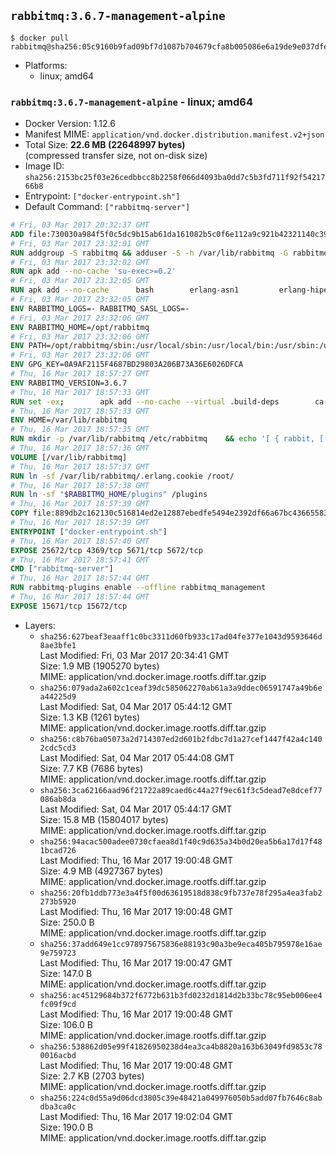 ## `rabbitmq:3.6.7-management-alpine`

```console
$ docker pull rabbitmq@sha256:05c9160b9fad09bf7d1087b704679cfa8b005086e6a19de9e037dfefe62ee1e2
```

-	Platforms:
	-	linux; amd64

### `rabbitmq:3.6.7-management-alpine` - linux; amd64

-	Docker Version: 1.12.6
-	Manifest MIME: `application/vnd.docker.distribution.manifest.v2+json`
-	Total Size: **22.6 MB (22648997 bytes)**  
	(compressed transfer size, not on-disk size)
-	Image ID: `sha256:2153bc25f03e26cedbbcc8b2258f066d4093ba0dd7c5b3fd711f92f5421766b8`
-	Entrypoint: `["docker-entrypoint.sh"]`
-	Default Command: `["rabbitmq-server"]`

```dockerfile
# Fri, 03 Mar 2017 20:32:37 GMT
ADD file:730030a984f5f0c5dc9b15ab61da161082b5c0f6e112a9c921b42321140c3927 in / 
# Fri, 03 Mar 2017 23:32:01 GMT
RUN addgroup -S rabbitmq && adduser -S -h /var/lib/rabbitmq -G rabbitmq rabbitmq
# Fri, 03 Mar 2017 23:32:02 GMT
RUN apk add --no-cache 'su-exec>=0.2'
# Fri, 03 Mar 2017 23:32:05 GMT
RUN apk add --no-cache 		bash 		erlang-asn1 		erlang-hipe 		erlang-crypto 		erlang-eldap 		erlang-inets 		erlang-mnesia 		erlang 		erlang-os-mon 		erlang-public-key 		erlang-sasl 		erlang-ssl 		erlang-syntax-tools 		erlang-xmerl
# Fri, 03 Mar 2017 23:32:05 GMT
ENV RABBITMQ_LOGS=- RABBITMQ_SASL_LOGS=-
# Fri, 03 Mar 2017 23:32:06 GMT
ENV RABBITMQ_HOME=/opt/rabbitmq
# Fri, 03 Mar 2017 23:32:06 GMT
ENV PATH=/opt/rabbitmq/sbin:/usr/local/sbin:/usr/local/bin:/usr/sbin:/usr/bin:/sbin:/bin
# Fri, 03 Mar 2017 23:32:06 GMT
ENV GPG_KEY=0A9AF2115F4687BD29803A206B73A36E6026DFCA
# Thu, 16 Mar 2017 18:57:27 GMT
ENV RABBITMQ_VERSION=3.6.7
# Thu, 16 Mar 2017 18:57:33 GMT
RUN set -ex; 		apk add --no-cache --virtual .build-deps 		ca-certificates 		gnupg 		libressl 		tar 		xz 	; 		wget -O rabbitmq-server.tar.xz "https://www.rabbitmq.com/releases/rabbitmq-server/v${RABBITMQ_VERSION}/rabbitmq-server-generic-unix-${RABBITMQ_VERSION}.tar.xz"; 	wget -O rabbitmq-server.tar.xz.asc "https://www.rabbitmq.com/releases/rabbitmq-server/v${RABBITMQ_VERSION}/rabbitmq-server-generic-unix-${RABBITMQ_VERSION}.tar.xz.asc"; 		export GNUPGHOME="$(mktemp -d)"; 	gpg --keyserver ha.pool.sks-keyservers.net --recv-keys "$GPG_KEY"; 	gpg --batch --verify rabbitmq-server.tar.xz.asc rabbitmq-server.tar.xz; 	rm -r "$GNUPGHOME" rabbitmq-server.tar.xz.asc; 		mkdir -p "$RABBITMQ_HOME"; 	tar 		--extract 		--verbose 		--file rabbitmq-server.tar.xz 		--directory "$RABBITMQ_HOME" 		--strip-components 1 	; 	rm rabbitmq-server.tar.xz; 		grep -qE '^SYS_PREFIX=\$\{RABBITMQ_HOME\}$' "$RABBITMQ_HOME/sbin/rabbitmq-defaults"; 	sed -ri 's!^(SYS_PREFIX=).*$!\1!g' "$RABBITMQ_HOME/sbin/rabbitmq-defaults"; 	grep -qE '^SYS_PREFIX=$' "$RABBITMQ_HOME/sbin/rabbitmq-defaults"; 		apk del .build-deps
# Thu, 16 Mar 2017 18:57:33 GMT
ENV HOME=/var/lib/rabbitmq
# Thu, 16 Mar 2017 18:57:35 GMT
RUN mkdir -p /var/lib/rabbitmq /etc/rabbitmq 	&& echo '[ { rabbit, [ { loopback_users, [ ] } ] } ].' > /etc/rabbitmq/rabbitmq.config 	&& chown -R rabbitmq:rabbitmq /var/lib/rabbitmq /etc/rabbitmq 	&& chmod -R 777 /var/lib/rabbitmq /etc/rabbitmq
# Thu, 16 Mar 2017 18:57:36 GMT
VOLUME [/var/lib/rabbitmq]
# Thu, 16 Mar 2017 18:57:37 GMT
RUN ln -sf /var/lib/rabbitmq/.erlang.cookie /root/
# Thu, 16 Mar 2017 18:57:38 GMT
RUN ln -sf "$RABBITMQ_HOME/plugins" /plugins
# Thu, 16 Mar 2017 18:57:39 GMT
COPY file:889db2c162130c516814ed2e12887ebedfe5494e2392df66a67bc436655833fa in /usr/local/bin/ 
# Thu, 16 Mar 2017 18:57:39 GMT
ENTRYPOINT ["docker-entrypoint.sh"]
# Thu, 16 Mar 2017 18:57:40 GMT
EXPOSE 25672/tcp 4369/tcp 5671/tcp 5672/tcp
# Thu, 16 Mar 2017 18:57:41 GMT
CMD ["rabbitmq-server"]
# Thu, 16 Mar 2017 18:57:44 GMT
RUN rabbitmq-plugins enable --offline rabbitmq_management
# Thu, 16 Mar 2017 18:57:44 GMT
EXPOSE 15671/tcp 15672/tcp
```

-	Layers:
	-	`sha256:627beaf3eaaff1c0bc3311d60fb933c17ad04fe377e1043d9593646d8ae3bfe1`  
		Last Modified: Fri, 03 Mar 2017 20:34:41 GMT  
		Size: 1.9 MB (1905270 bytes)  
		MIME: application/vnd.docker.image.rootfs.diff.tar.gzip
	-	`sha256:079ada2a602c1ceaf39dc585062270ab61a3a9ddec06591747a49b6ea44225d9`  
		Last Modified: Sat, 04 Mar 2017 05:44:12 GMT  
		Size: 1.3 KB (1261 bytes)  
		MIME: application/vnd.docker.image.rootfs.diff.tar.gzip
	-	`sha256:c8b76ba05073a2d714307ed2d601b2fdbc7d1a27cef1447f42a4c1402cdc5cd3`  
		Last Modified: Sat, 04 Mar 2017 05:44:08 GMT  
		Size: 7.7 KB (7686 bytes)  
		MIME: application/vnd.docker.image.rootfs.diff.tar.gzip
	-	`sha256:3ca62166aad96f21722a89caed6c44a27f9ec61f3c5dead7e8dcef77086ab8da`  
		Last Modified: Sat, 04 Mar 2017 05:44:17 GMT  
		Size: 15.8 MB (15804017 bytes)  
		MIME: application/vnd.docker.image.rootfs.diff.tar.gzip
	-	`sha256:94acac500adee0730cfaea8d1f40c9d635a34b0d20ea5b6a17d17f481bcad726`  
		Last Modified: Thu, 16 Mar 2017 19:00:48 GMT  
		Size: 4.9 MB (4927367 bytes)  
		MIME: application/vnd.docker.image.rootfs.diff.tar.gzip
	-	`sha256:20fb1ddb773e3a4f5f00d63619518d838c9fb737e78f295a4ea3fab2273b5920`  
		Last Modified: Thu, 16 Mar 2017 19:00:48 GMT  
		Size: 250.0 B  
		MIME: application/vnd.docker.image.rootfs.diff.tar.gzip
	-	`sha256:37add649e1cc978975675836e88193c90a3be9eca405b795978e16ae9e759723`  
		Last Modified: Thu, 16 Mar 2017 19:00:47 GMT  
		Size: 147.0 B  
		MIME: application/vnd.docker.image.rootfs.diff.tar.gzip
	-	`sha256:ac45129684b372f6772b631b3fd0232d1814d2b33bc78c95eb006ee4fc09f9cd`  
		Last Modified: Thu, 16 Mar 2017 19:00:48 GMT  
		Size: 106.0 B  
		MIME: application/vnd.docker.image.rootfs.diff.tar.gzip
	-	`sha256:538862d05e99f41826950238d4ea3ca4b8820a163b63049fd9853c780016acbd`  
		Last Modified: Thu, 16 Mar 2017 19:00:48 GMT  
		Size: 2.7 KB (2703 bytes)  
		MIME: application/vnd.docker.image.rootfs.diff.tar.gzip
	-	`sha256:224c0d55a9d06dcd3805c39e48421a049976050b5add07fb7646c8abdba3ca0c`  
		Last Modified: Thu, 16 Mar 2017 19:02:04 GMT  
		Size: 190.0 B  
		MIME: application/vnd.docker.image.rootfs.diff.tar.gzip
